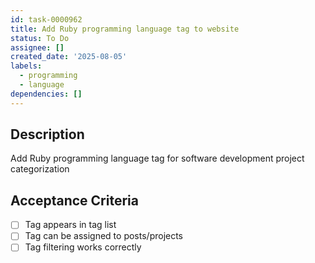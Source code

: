 ```yaml
---
id: task-0000962
title: Add Ruby programming language tag to website
status: To Do
assignee: []
created_date: '2025-08-05'
labels:
  - programming
  - language
dependencies: []
---
```


## Description

Add Ruby programming language tag for software development project categorization

## Acceptance Criteria

- [ ] Tag appears in tag list
- [ ] Tag can be assigned to posts/projects
- [ ] Tag filtering works correctly
